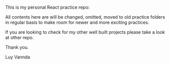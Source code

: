 This is my personal React practice repo:

All contents here are will be changed, omitted, moved to old practice folders in regular basis to make room for newer and more exciting practices.

If you are looking to check for my other well built projects please take a look at other repo. 

Thank you.

Luy Vannda